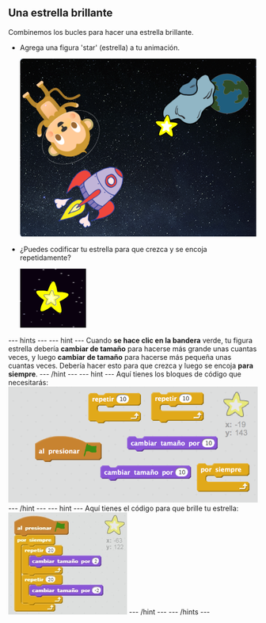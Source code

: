 ## Una estrella brillante

Combinemos los bucles para hacer una estrella brillante.

+ Agrega una figura 'star' (estrella) a tu animación.
    
    ![Agregar la figura de una estrella](images/space-star-sprite.png)

+ ¿Puedes codificar tu estrella para que crezca y se encoja repetidamente?
    
    ![Probando una estrella brillante](images/space-star-test.png)

\--- hints \--- \--- hint \--- Cuando **se hace clic en la bandera** verde, tu figura estrella debería **cambiar de tamaño** para hacerse más grande unas cuantas veces, y luego **cambiar de tamaño** para hacerse más pequeña unas cuantas veces. Debería hacer esto para que crezca y luego se encoja **para siempre**. \--- /hint \--- \--- hint \--- Aquí tienes los bloques de código que necesitarás: ![Blocks for a shining star](images/space-star-blocks.png) \--- /hint \--- \--- hint \--- Aquí tienes el código para que brille tu estrella: ![Code for a shining star](images/space-star-code.png) \--- /hint \--- \--- /hints \---